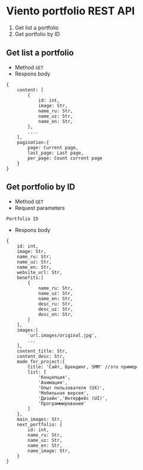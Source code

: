 # Viento portfolio REST API

1. Get list a portfolio
2. Get portfolio by ID

## Get list a portfolio

* Method 
``` GET ```
* Respons body
```
{
    content: [
        {
            id: int,
            image: Str,
            name_ru: Str,
            name_uz: Str,
            name_en: Str,
        },
        ....
    ],
    pagination:{
        page: Current page,
        last_page: Last page,
        per_page: Count current page
    }
}
```

## Get portfolio by ID

* Method 
``` GET ```
* Request parameters
``` 
Portfolio ID
```
* Respons body
```
{
    id: int,
    image: Str,
    name_ru: Str,
    name_uz: Str,
    name_en: Str,
    website_url: Str,
    benefits:[
        {
            name_ru: Str,
            name_uz: Str,
            name_en: Str,
            desc_ru: Str,
            desc_uz: Str,
            desc_en: Str,
        }
    ],
    images:[
        'url.images/original.jpg',
        ...
    ],
    content_title: Str,
    content_desc: Str,
    made_for_project:{
        title: 'Сайт, Брендинг, SMM' //это пример
        list: [
            'Концепция',
            'Анимация',
            'Опыт пользователя (UX)',
            'Мобильная версия',
            'Дизайн','Интерфейс (UI)',
            'Программирование'
        ]
    },
    main_images: Str,
    next_portfolio: {
        id: int,
        name_ru: Str,
        name_uz: Str,
        name_en: Str,
        name_image: Str,
    }
}
```
